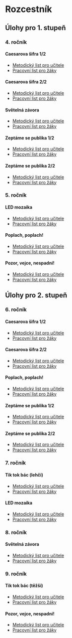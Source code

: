 # Rozcestník 



## Úlohy pro 1. stupeň

### 4. ročník


#### Caesarova šifra 1/2
- [Metodický list pro učitele](Ulohy-pro-1-stupen/Caesarova-sifra_1-2/Caesarova-sifra(1-2)_1-stupen_Pro-ucitele.pdf)
- [Pracovní list pro žáky](Ulohy-pro-1-stupen/Caesarova-sifra_1-2/Caesarova-sifra(1-2)_1-stupen_Pracovni-list.pdf)

#### Caesarova šifra 2/2
- [Metodický list pro učitele](Ulohy-pro-1-stupen/Caesarova-sifra_2-2/Caesarova-sifra(2-2)_1-stupen_Pro-ucitele.pdf)
- [Pracovní list pro žáky](Ulohy-pro-1-stupen/Caesarova-sifra_2-2/Caesarova-sifra(2-2)_1-stupen_Pracovni-list.pdf)

#### Světelná závora
- [Metodický list pro učitele](Ulohy-pro-1-stupen/Svetelna-zavora/Svetelna-zavora_1-stupen_Pro-ucitele.pdf)
- [Pracovní list pro žáky](Ulohy-pro-1-stupen/Svetelna-zavora/Svetelna-zavora_1-stupen_Pracovni-list.pdf)

#### Zeptáme se publika 1/2
- [Metodický list pro učitele](Ulohy-pro-1-stupen/Zeptame-se-publika_1-2/Zeptame-se-publika(1-2)_Pro-ucitele.pdf)
- [Pracovní list pro žáky](Ulohy-pro-1-stupen/Zeptame-se-publika_1-2/Zeptame-se-publika(1-2)_Pracovni-list.pdf)

#### Zeptáme se publika 2/2
- [Metodický list pro učitele](Ulohy-pro-1-stupen/Zeptame-se-publika_2-2/Zeptame-se-publika(2-2)_1-stupen_Pro-ucitele.pdf)
- [Pracovní list pro žáky](Ulohy-pro-1-stupen/Zeptame-se-publika_2-2/Zeptame-se-publika(2-2)_1-stupen_Pracovni-list.pdf)


### 5. ročník


#### LED mozaika
- [Metodický list pro učitele](Ulohy-pro-1-stupen/LED-mozaika/LED-mozaika_1-stupen_Pro-ucitele.pdf)
- [Pracovní list pro žáky](Ulohy-pro-1-stupen/LED-mozaika/LED-mozaika_1-stupen_Pracovni-list.pdf)

#### Poplach, poplach!
- [Metodický list pro učitele](Ulohy-pro-1-stupen/Poplach-poplach/Poplach-poplach_1-stupen_Pro-ucitele.pdf)
- [Pracovní list pro žáky](Ulohy-pro-1-stupen/Poplach-poplach/Poplach-poplach_1-stupen_Pracovni-list.pdf)

#### Pozor, vejce, nespadni!
- [Metodický list pro učitele](Ulohy-pro-1-stupen/Pozor-vejce-nespadni/Pozor-vejce-nespadni_1-stupen_Pro-ucitele.pdf)
- [Pracovní list pro žáky](Ulohy-pro-1-stupen/Pozor-vejce-nespadni/Pozor-vejce-nespadni_1-stupen_Pracovni-list.pdf)



## Úlohy pro 2. stupeň

### 6. ročník
#### Caesarova šifra 1/2
- [Metodický list pro učitele](Ulohy-pro-2-stupen/Caesarova-sifra_1-2/Caesarova-sifra(1-2)_2-stupen_Pro-ucitele.pdf)
- [Pracovní list pro žáky](Ulohy-pro-2-stupen/Caesarova-sifra_1-2/Caesarova-sifra(1-2)_2-stupen_Pracovni-list.pdf)
#### Caesarova šifra 2/2
- [Metodický list pro učitele](Ulohy-pro-2-stupen/Caesarova-sifra_2-2/Caesarova-sifra(2-2)_2-stupen_Pro-ucitele.pdf)
- [Pracovní list pro žáky](Ulohy-pro-2-stupen/Caesarova-sifra_2-2/Caesarova-sifra(2-2)_2-stupen_Pracovni-list.pdf)

#### Poplach, poplach!
- [Metodický list pro učitele](Ulohy-pro-2-stupen/Poplach-poplach/Poplach-poplach_2-stupen_Pro-ucitele.pdf)
- [Pracovní list pro žáky](Ulohy-pro-2-stupen/Poplach-poplach/Poplach-poplach_2-stupen_Pracovni-list.pdf)

#### Zeptáme se publika 1/2
- [Metodický list pro učitele](Ulohy-pro-1-stupen/Zeptame-se-publika_1-2/Zeptame-se-publika(1-2)_Pro-ucitele.pdf)
- [Pracovní list pro žáky](Ulohy-pro-1-stupen/Zeptame-se-publika_1-2/Zeptame-se-publika(1-2)_Pracovni-list.pdf)
#### Zeptáme se publika 2/2
- [Metodický list pro učitele](Ulohy-pro-2-stupen/Zeptame-se-publika_2-2/Zeptame-se-publika(2-2)_2-stupen_Pro-ucitele.pdf)
- [Pracovní list pro žáky](Ulohy-pro-2-stupen/Zeptame-se-publika_2-2/Zeptame-se-publika(2-2)_2-stupen_Pracovni-list.pdf)

### 7. ročník
#### Tik tok bác (lehčí)
- [Metodický list pro učitele](Ulohy-pro-2-stupen/Tik-tok-bac_lehci/Tik-tok-bac_lehci_Pro-ucitele.pdf)
- [Pracovní list pro žáky](Ulohy-pro-2-stupen/Tik-tok-bac_lehci/Tik-tok-bac_lehci_Pracovni-list.pdf)

#### LED mozaika
- [Metodický list pro učitele](Ulohy-pro-2-stupen/LED-mozaika/LED-mozaika_2-stupen_Pro-ucitele.pdf)
- [Pracovní list pro žáky](Ulohy-pro-2-stupen/LED-mozaika/LED-mozaika_2-stupen_Pracovni-list.pdf)

### 8. ročník
#### Světelná závora
- [Metodický list pro učitele](Ulohy-pro-2-stupen/Svetelna-zavora/Svetelna-zavora_2-stupen_Pro_ucitele.pdf)
- [Pracovní list pro žáky](Ulohy-pro-2-stupen/Svetelna-zavora/Svetelna-zavora_2-stupen_Pracovni-list.pdf)

### 9. ročník

#### Tik tok bác (těžší)
- [Metodický list pro učitele](Ulohy-pro-2-stupen/Tik-tok-bac_tezsi/Tik-tok-bac_tezsi_Pro-ucitele.pdf)
- [Pracovní list pro žáky](Ulohy-pro-2-stupen/Tik-tok-bac_tezsi/Tik-tok-bac_tezsi_Pracovni-list.pdf)

#### Pozor, vejce, nespadni!
- [Metodický list pro učitele](Ulohy-pro-2-stupen/Pozor-vejce-nespadni/Pozor-vejce-nespadni_2-stupen_Pro-ucitele.pdf)
- [Pracovní list pro žáky](Ulohy-pro-2-stupen/Pozor-vejce-nespadni/Pozor-vejce-nespadni_2-stupen_Pracovni-list.pdf)


